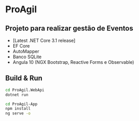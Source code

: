 # ProAgil

## Projeto para realizar gestão de Eventos

- [Latest .NET Core 3.1 release]
- EF Core
- AutoMapper
- Banco SQLite
- Angula 10 (NGX Bootstrap, Reactive Forms e Observable)

## Build & Run

```sh
cd ProAgil.WebApi
dotnet run

cd ProAgil-App
npm install
ng serve -o
```
